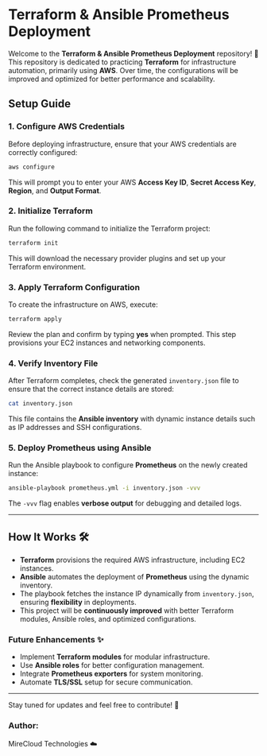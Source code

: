 

# Terraform & Ansible Prometheus Deployment

Welcome to the **Terraform & Ansible Prometheus Deployment** repository! 🚀 This repository is dedicated to practicing **Terraform** for infrastructure automation, primarily using **AWS**. Over time, the configurations will be improved and optimized for better performance and scalability.

## **Setup Guide**

### **1. Configure AWS Credentials**
Before deploying infrastructure, ensure that your AWS credentials are correctly configured:
```bash
aws configure
```
This will prompt you to enter your AWS **Access Key ID**, **Secret Access Key**, **Region**, and **Output Format**.

### **2. Initialize Terraform**
Run the following command to initialize the Terraform project:
```bash
terraform init
```
This will download the necessary provider plugins and set up your Terraform environment.

### **3. Apply Terraform Configuration**
To create the infrastructure on AWS, execute:
```bash
terraform apply
```
Review the plan and confirm by typing **yes** when prompted. This step provisions your EC2 instances and networking components.

### **4. Verify Inventory File**
After Terraform completes, check the generated `inventory.json` file to ensure that the correct instance details are stored:
```bash
cat inventory.json
```
This file contains the **Ansible inventory** with dynamic instance details such as IP addresses and SSH configurations.

### **5. Deploy Prometheus using Ansible**
Run the Ansible playbook to configure **Prometheus** on the newly created instance:
```bash
ansible-playbook prometheus.yml -i inventory.json -vvv
```
The `-vvv` flag enables **verbose output** for debugging and detailed logs.

---

## **How It Works** 🛠️
- **Terraform** provisions the required AWS infrastructure, including EC2 instances.
- **Ansible** automates the deployment of **Prometheus** using the dynamic inventory.
- The playbook fetches the instance IP dynamically from `inventory.json`, ensuring **flexibility** in deployments.
- This project will be **continuously improved** with better Terraform modules, Ansible roles, and optimized configurations.

### **Future Enhancements** ✨
- Implement **Terraform modules** for modular infrastructure.
- Use **Ansible roles** for better configuration management.
- Integrate **Prometheus exporters** for system monitoring.
- Automate **TLS/SSL** setup for secure communication.

---

Stay tuned for updates and feel free to contribute! 🚀

### **Author:**
MireCloud Technologies ☁️


